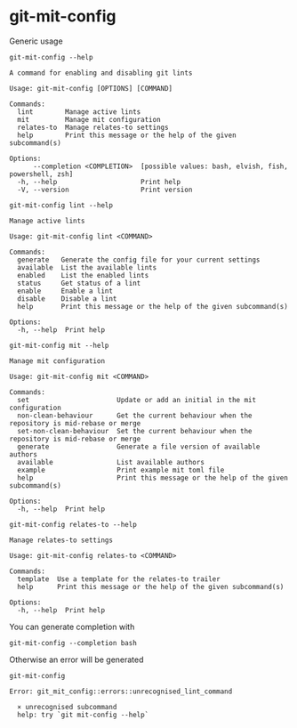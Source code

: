 # git-mit-config

Generic usage

``` shell,script(expected_exit_code=0)
git-mit-config --help
```

``` shell,verify(stream=stdout)
A command for enabling and disabling git lints

Usage: git-mit-config [OPTIONS] [COMMAND]

Commands:
  lint        Manage active lints
  mit         Manage mit configuration
  relates-to  Manage relates-to settings
  help        Print this message or the help of the given subcommand(s)

Options:
      --completion <COMPLETION>  [possible values: bash, elvish, fish, powershell, zsh]
  -h, --help                     Print help
  -V, --version                  Print version
```

``` shell,script(expected_exit_code=0)
git-mit-config lint --help
```

``` shell,verify(stream=stdout)
Manage active lints

Usage: git-mit-config lint <COMMAND>

Commands:
  generate   Generate the config file for your current settings
  available  List the available lints
  enabled    List the enabled lints
  status     Get status of a lint
  enable     Enable a lint
  disable    Disable a lint
  help       Print this message or the help of the given subcommand(s)

Options:
  -h, --help  Print help
```

``` shell,script(expected_exit_code=0)
git-mit-config mit --help
```

``` shell,verify(stream=stdout)
Manage mit configuration

Usage: git-mit-config mit <COMMAND>

Commands:
  set                      Update or add an initial in the mit configuration
  non-clean-behaviour      Get the current behaviour when the repository is mid-rebase or merge
  set-non-clean-behaviour  Set the current behaviour when the repository is mid-rebase or merge
  generate                 Generate a file version of available authors
  available                List available authors
  example                  Print example mit toml file
  help                     Print this message or the help of the given subcommand(s)

Options:
  -h, --help  Print help
```

``` shell,script(expected_exit_code=0)
git-mit-config relates-to --help
```

``` shell,verify(stream=stdout)
Manage relates-to settings

Usage: git-mit-config relates-to <COMMAND>

Commands:
  template  Use a template for the relates-to trailer
  help      Print this message or the help of the given subcommand(s)

Options:
  -h, --help  Print help
```

You can generate completion with

``` shell,script(expected_exit_code=0)
git-mit-config --completion bash
```

Otherwise an error will be generated

``` shell,script(expected_exit_code=1)
git-mit-config
```
``` shell,verify(stream=stderr)
Error: git_mit_config::errors::unrecognised_lint_command

  × unrecognised subcommand
  help: try `git mit-config --help`

```
